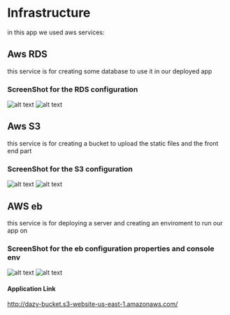 # Infrastructure

in this app we used aws services:

## Aws RDS

this service is for creating some database to use it in our deployed app

### ScreenShot for the RDS configuration

![alt text](https://github.com/david-wagih/DeploymentProject/blob/master/images/RDS.jpg?raw=true)
![alt text](https://github.com/david-wagih/DeploymentProject/blob/master/images/RDS2.jpg?raw=true)

## Aws S3

this service is for creating a bucket to upload the static files and the front end part

### ScreenShot for the S3 configuration

![alt text](https://github.com/david-wagih/DeploymentProject/blob/master/images/S3.jpg?raw=true)
![alt text](https://github.com/david-wagih/DeploymentProject/blob/master/images/S32.jpg?raw=true)

## AWS eb

this service is for deploying a server and creating an enviroment to run our app on

### ScreenShot for the eb configuration properties and console env

![alt text](https://github.com/david-wagih/DeploymentProject/blob/master/images/EB.jpg?raw=true)
![alt text](https://github.com/david-wagih/DeploymentProject/blob/master/images/credentials.jpg?raw=true)

#### Application Link

http://dazy-bucket.s3-website-us-east-1.amazonaws.com/
